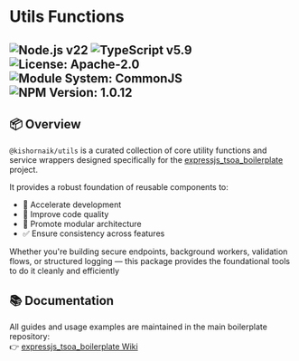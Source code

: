 # Utils Functions

![Node.js v22](https://img.shields.io/badge/Node.js-22.x-green.svg) ![TypeScript v5.9](https://img.shields.io/badge/TypeScript-5.9-blue.svg) ![License: Apache-2.0](https://img.shields.io/badge/License-Apache--2.0-yellow.svg) ![Module System: CommonJS](https://img.shields.io/badge/Module%20System-CommonJS-orange.svg) ![NPM Version: 1.0.12](https://img.shields.io/badge/NPM%20Version-1.0.12-purple.svg)
---

## 📦 Overview

`@kishornaik/utils` is a curated collection of core utility functions and service wrappers designed specifically for the [expressjs_tsoa_boilerplate](https://github.com/KishorNaik/expressjs_tsoa_boilerplate) project.

It provides a robust foundation of reusable components to:

- 🚀 Accelerate development
- 🧼 Improve code quality
- 🧩 Promote modular architecture
- ✅ Ensure consistency across features

Whether you're building secure endpoints, background workers, validation flows, or structured logging — this package provides the foundational tools to do it cleanly and efficiently

## 📚 **Documentation**  
All guides and usage examples are maintained in the main boilerplate repository:  
👉 [expressjs_tsoa_boilerplate Wiki](https://github.com/KishorNaik/expressjs_tsoa_boilerplate)


